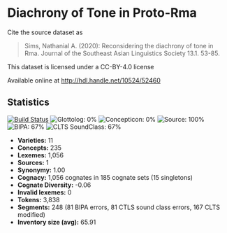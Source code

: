 # Diachrony of Tone in Proto-Rma

Cite the source dataset as

> Sims, Nathanial A. (2020): Reconsidering the diachrony of tone in Rma. Journal of the Southeast Asian Linguistics Society 13.1. 53-85.

This dataset is licensed under a CC-BY-4.0 license

Available online at http://hdl.handle.net/10524/52460

## Statistics


[![Build Status](https://travis-ci.org/lexibank/simsrma.svg?branch=master)](https://travis-ci.org/lexibank/simsrma)
![Glottolog: 0%](https://img.shields.io/badge/Glottolog-0%25-red.svg "Glottolog: 0%")
![Concepticon: 0%](https://img.shields.io/badge/Concepticon-0%25-red.svg "Concepticon: 0%")
![Source: 100%](https://img.shields.io/badge/Source-100%25-brightgreen.svg "Source: 100%")
![BIPA: 67%](https://img.shields.io/badge/BIPA-67%25-orange.svg "BIPA: 67%")
![CLTS SoundClass: 67%](https://img.shields.io/badge/CLTS%20SoundClass-67%25-orange.svg "CLTS SoundClass: 67%")

- **Varieties:** 11
- **Concepts:** 235
- **Lexemes:** 1,056
- **Sources:** 1
- **Synonymy:** 1.00
- **Cognacy:** 1,056 cognates in 185 cognate sets (15 singletons)
- **Cognate Diversity:** -0.06
- **Invalid lexemes:** 0
- **Tokens:** 3,838
- **Segments:** 248 (81 BIPA errors, 81 CTLS sound class errors, 167 CLTS modified)
- **Inventory size (avg):** 65.91